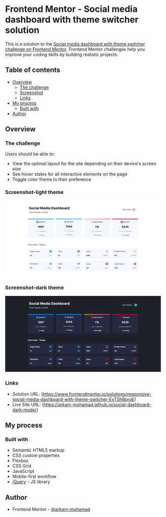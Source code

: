 # Frontend Mentor - Social media dashboard with theme switcher solution

This is a solution to the [Social media dashboard with theme switcher challenge on Frontend Mentor](https://www.frontendmentor.io/challenges/social-media-dashboard-with-theme-switcher-6oY8ozp_H). Frontend Mentor challenges help you improve your coding skills by building realistic projects. 

## Table of contents

- [Overview](#overview)
  - [The challenge](#the-challenge)
  - [Screenshot](#screenshot)
  - [Links](#links)
- [My process](#my-process)
  - [Built with](#built-with)
- [Author](#author)

## Overview

### The challenge

Users should be able to:

- View the optimal layout for the site depending on their device's screen size
- See hover states for all interactive elements on the page
- Toggle color theme to their preference

### Screenshot-light theme

![](./images/site_screenshot_light.png)

### Screenshot-dark theme

![](./images/site_screenshot_dark.png)


### Links

- Solution URL: (https://www.frontendmentor.io/solutions/responsive-social-media-dashboard-with-theme-switcher-EvTShBproE)
- Live Site URL: (https://arkam-mohamad.github.io/social-dashboard-dark-mode/)

## My process

### Built with

- Semantic HTML5 markup
- CSS custom properties
- Flexbox
- CSS Grid
- JavaScript
- Mobile-first workflow
- [jQuery](https://jquery.com/) - JS library

## Author

- Frontend Mentor - [@arkam-mohamad](https://www.frontendmentor.io/profile/arkam-mohamad)
